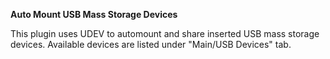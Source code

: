 **Auto Mount USB Mass Storage Devices**

This plugin uses UDEV to automount and share inserted USB mass storage devices.
Available devices are listed under "Main/USB Devices" tab.